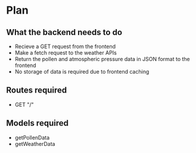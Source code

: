 # Plan

## What the backend needs to do

- Recieve a GET request from the frontend
- Make a fetch request to the weather APIs
- Return the pollen and atmospheric pressure data in JSON format to the frontend
- No storage of data is required due to frontend caching

## Routes required

- GET "/"

## Models required

- getPollenData
- getWeatherData

